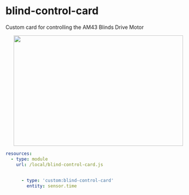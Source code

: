 # blind-control-card
Custom card for controlling the AM43 Blinds Drive Motor


<p align="center">
  <img width="460" height="300" src="https://github.com/juagarh5/blind-control-card/blob/master/operation.png">
</p>







```yaml
resources:
  - type: module
    url: /local/blind-control-card.js
    
```

```yaml
      - type: 'custom:blind-control-card'
        entity: sensor.time
    
```
